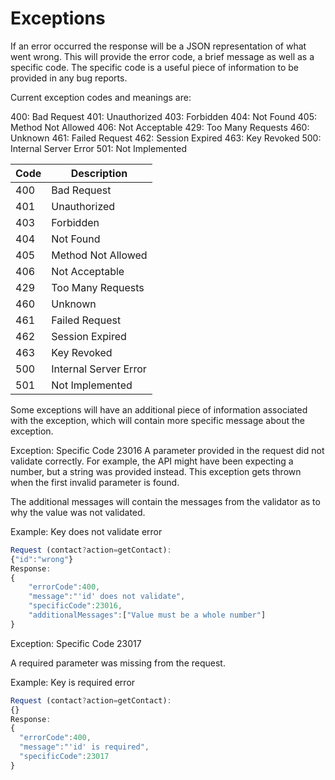 # Exceptions

If an error occurred the response will be a JSON representation of what went wrong. This will provide the error code, a brief message as well as a specific code. The specific code is a useful piece of information to be provided in any bug reports.

Current exception codes and meanings are:

400:	Bad Request
401:	Unauthorized
403:	Forbidden
404:	Not Found
405:	Method Not Allowed
406:	Not Acceptable
429:	Too Many Requests
460:	Unknown
461:	Failed Request
462:	Session Expired
463:	Key Revoked
500:	Internal Server Error
501:	Not Implemented


| Code | Description |
| --- | --- |
| 400 |	Bad Request
| 401 |	Unauthorized
| 403 |	Forbidden
| 404 |	Not Found
| 405 |	Method Not Allowed
| 406 |	Not Acceptable
| 429 |	Too Many Requests
| 460 |	Unknown
| 461 |	Failed Request
| 462 |	Session Expired
| 463 |	Key Revoked
| 500 |	Internal Server Error
| 501 |	Not Implemented

Some exceptions will have an additional piece of information associated with the exception, which will contain more specific message about the exception.

Exception: Specific Code 23016
A parameter provided in the request did not validate correctly. For example, the API might have been expecting a number, but a string was provided instead. This exception gets thrown when the first invalid parameter is found.

The additional messages will contain the messages from the validator as to why the value was not validated.

Example: Key does not validate error

```javascript
Request (contact?action=getContact):
{"id":"wrong"}
Response:
{
    "errorCode":400,
    "message":"'id' does not validate",
    "specificCode":23016,
    "additionalMessages":["Value must be a whole number"]
}
```

Exception: Specific Code 23017

A required parameter was missing from the request.

Example: Key is required error

```javascript
Request (contact?action=getContact):
{}
Response:
{
  "errorCode":400,
  "message":"'id' is required",
  "specificCode":23017
}
```
